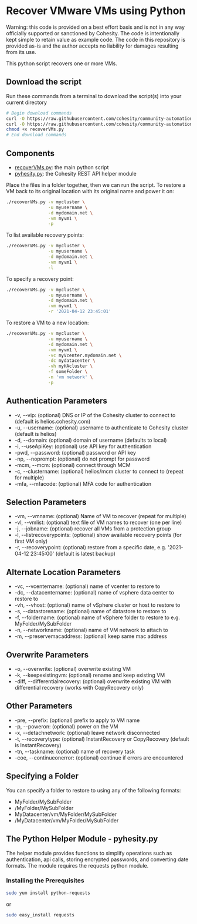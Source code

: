 # Recover VMware VMs using Python

Warning: this code is provided on a best effort basis and is not in any way officially supported or sanctioned by Cohesity. The code is intentionally kept simple to retain value as example code. The code in this repository is provided as-is and the author accepts no liability for damages resulting from its use.

This python script recovers one or more VMs.

## Download the script

Run these commands from a terminal to download the script(s) into your current directory

```bash
# Begin download commands
curl -O https://raw.githubusercontent.com/cohesity/community-automation-samples/main/python/recoverVMs/recoverVMs.py
curl -O https://raw.githubusercontent.com/cohesity/community-automation-samples/main/python/pyhesity.py
chmod +x recoverVMs.py
# End download commands
```

## Components

* [recoverVMs.py](https://raw.githubusercontent.com/cohesity/community-automation-samples/main/python/recoverVMs/recoverVMs.py): the main python script
* [pyhesity.py](https://raw.githubusercontent.com/cohesity/community-automation-samples/main/python/pyhesity/pyhesity.py): the Cohesity REST API helper module

Place the files in a folder together, then we can run the script. To restore a VM back to its original location with its original name and power it on:

```bash
./recoverVMs.py -v mycluster \
                -u myusername \
                -d mydomain.net \
                -vm myvm1 \
                -p
```

To list available recovery points:

```bash
./recoverVMs.py -v mycluster \
                -u myusername \
                -d mydomain.net \
                -vm myvm1 \
                -l
```

To specify a recovery point:

```bash
./recoverVMs.py -v mycluster \
                -u myusername \
                -d mydomain.net \
                -vm myvm1 \
                -r '2021-04-12 23:45:01'
```

To restore a VM to a new location:

```bash
./recoverVMs.py -v mycluster \
                -u myusername \
                -d mydomain.net \
                -vm myvm1 \
                -vc myVcenter.mydomain.net \
                -dc mydatacenter \
                -vh myHAcluster \
                -f someFolder \
                -n 'vm network' \
                -p
```

## Authentication Parameters

* -v, --vip: (optional) DNS or IP of the Cohesity cluster to connect to (default is helios.cohesity.com)
* -u, --username: (optional) username to authenticate to Cohesity cluster (default is helios)
* -d, --domain: (optional) domain of username (defaults to local)
* -i, --useApiKey: (optional) use API key for authentication
* -pwd, --password: (optional) password or API key
* -np, --noprompt: (optional) do not prompt for password
* -mcm, --mcm: (optional) connect through MCM
* -c, --clustername: (optional) helios/mcm cluster to connect to (repeat for multiple)
* -mfa, --mfacode: (optional) MFA code for authentication

## Selection Parameters

* -vm, --vmname: (optional) Name of VM to recover (repeat for multiple)
* -vl, --vmlist: (optional) text file of VM names to recover (one per line)
* -j, --jobname: (optional) recover all VMs from a protection group
* -l, --listrecoverypoints: (optional) show available recovery points (for first VM only)
* -r, --recoverypoint: (optional) restore from a specific date, e.g. '2021-04-12 23:45:00' (default is latest backup)

## Alternate Location Parameters

* -vc, --vcentername: (optional) name of vcenter to restore to
* -dc, --datacentername: (optional) name of vsphere data center to restore to
* -vh, --vhost: (optional) name of vSphere cluster or host to restore to
* -s, --datastorename: (optional) name of datastore to restore to
* -f, --foldername: (optional) name of vSphere folder to restore to e.g. MyFolder/MySubFolder
* -n, --networkname: (optional) name of VM network to attach to
* -m, --preservemacaddress: (optional) keep same mac address

## Overwrite Parameters

* -o, --overwrite: (optional) overwrite existing VM
* -k, --keepexistingvm: (optional) rename and keep existing VM
* -diff, --differentialrecovery: (optional) overwrite existing VM with differential recovery (works with CopyRecovery only)

## Other Parameters

* -pre, --prefix: (optional) prefix to apply to VM name
* -p, --poweron: (optional) power on the VM
* -x, --detachnetwork: (optional) leave network disconnected
* -t, --recoverytype: (optional) InstantRecovery or CopyRecovery (default is InstantRecovery)
* -tn, --taskname: (optional) name of recovery task
* -coe, --continueonerror: (optional) continue if errors are encountered

## Specifying a Folder

You can specify a folder to restore to using any of the following formats:

* MyFolder/MySubFolder
* /MyFolder/MySubFolder
* MyDatacenter/vm/MyFolder/MySubFolder
* /MyDatacenter/vm/MyFolder/MySubFolder

## The Python Helper Module - pyhesity.py

The helper module provides functions to simplify operations such as authentication, api calls, storing encrypted passwords, and converting date formats. The module requires the requests python module.

### Installing the Prerequisites

```bash
sudo yum install python-requests
```

or

```bash
sudo easy_install requests
```
